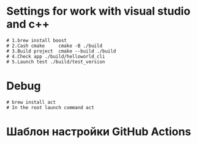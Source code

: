 # Settings for work with visual studio and c++
    # 1.brew install boost
    # 2.Cash cmake     cmake -B ./build
    # 3.Build project  cmake --build ./build
    # 4.Check app ./build/helloworld_cli
    # 5.Launch test ./build/test_version

# Debug
    # brew install act
    # In the root launch command act
    
# Шаблон настройки GitHub Actions